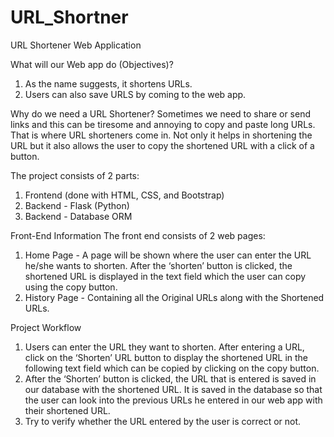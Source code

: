 # URL_Shortner

URL Shortener Web Application 

What will our Web app do (Objectives)?
1. As the name suggests, it shortens URLs.
2. Users can also save URLS by coming to the web app.

Why do we need a URL Shortener?
Sometimes we need to share or send links and this can be tiresome and annoying to copy and paste long URLs. That is where URL shorteners come in. Not only it helps in shortening the URL but it also allows the user to copy the shortened URL with a click of a button.

The project consists of 2 parts:
1. Frontend (done with HTML, CSS, and Bootstrap)
2. Backend - Flask (Python)
3. Backend - Database ORM

Front-End Information
 The front end consists of 2 web pages:
1. Home Page - A page will be shown where the user can enter the URL he/she wants to shorten. After the ‘shorten’ button is clicked, the shortened URL is displayed in the text field which the user can copy using the copy button.
2. History Page - Containing all the Original URLs along with the Shortened URLs.

Project Workflow
1. Users can enter the URL they want to shorten. After entering a URL, click on the ‘Shorten’ URL button to display the shortened URL in the following text field which can be copied by clicking on the copy button.
2. After the ‘Shorten’ button is clicked, the URL that is entered is saved in our database with the shortened URL. It is saved in the database so that the user can look into the previous URLs he entered in our web app with their shortened URL.
3. Try to verify whether the URL entered by the user is correct or not.
